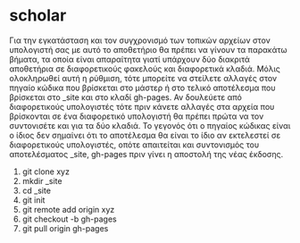 # scholar

Για την εγκατάσταση και τον συγχρονισμό των τοπικών αρχείων στον υπολογιστή σας με αυτό το αποθετήριο θα πρέπει να γίνουν τα παρακάτω βήματα, τα οποία είναι απαραίτητα γιατί υπάρχουν δύο διακριτά αποθετήρια σε διαφορετικούς φακελούς και διαφορετικά κλαδιά. Μόλις ολοκληρωθεί αυτή η ρύθμιση, τότε μπορείτε να στείλετε αλλαγές στον πηγαίο κώδικα που βρίσκεται στο μάστερ ή στο τελικό αποτέλεσμα που βρίσκεται στο _site και στο κλαδί gh-pages. Αν δουλεύετε από διαφορετικούς υπολογιστές τότε πριν κάνετε αλλαγές στα αρχεία που βρίσκονται σε ένα διαφορετικό υπολογιστή θα πρέπει πρώτα να τον συντονισέτε και για τα δύο κλαδιά. Το γεγονός ότι ο πηγαίος κώδικας είναι ο ίδιος δεν σημαίνει ότι το αποτέλεσμα θα είναι το ίδιο αν εκτελεστεί σε διαφορετικούς υπολογιστές, οπότε απαιτείται και συντονισμός του αποτελέσματος _site, gh-pages πριν γίνει η αποστολή της νέας έκδοσης.

1. git clone xyz
2. mkdir _site
3. cd _site
4. git init
5. git remote add origin xyz
6. git checkout -b gh-pages
7. git pull origin gh-pages
